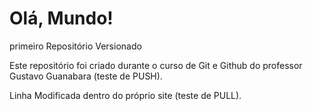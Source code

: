# Olá, Mundo!
 primeiro Repositório Versionado

 Este repositório foi criado durante o curso de Git e Github do professor Gustavo Guanabara (teste de PUSH).

 Linha Modificada dentro do próprio site (teste de PULL).
